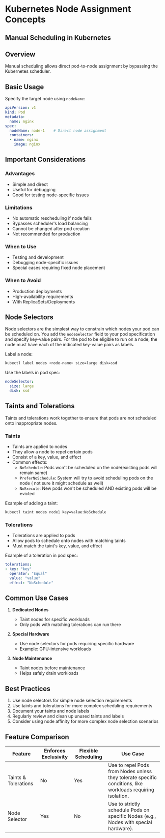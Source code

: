 # Kubernetes Node Assignment Concepts

## Manual Scheduling in Kubernetes

## Overview
Manual scheduling allows direct pod-to-node assignment by bypassing the Kubernetes scheduler.

## Basic Usage
Specify the target node using `nodeName`:
```yaml
apiVersion: v1
kind: Pod
metadata:
  name: nginx
spec:
  nodeName: node-1    # Direct node assignment
  containers:
  - name: nginx
    image: nginx
```

## Important Considerations

### Advantages
- Simple and direct
- Useful for debugging
- Good for testing node-specific issues

### Limitations
- No automatic rescheduling if node fails
- Bypasses scheduler's load balancing
- Cannot be changed after pod creation
- Not recommended for production

### When to Use
- Testing and development
- Debugging node-specific issues
- Special cases requiring fixed node placement

### When to Avoid
- Production deployments
- High-availability requirements
- With ReplicaSets/Deployments
## Node Selectors
Node selectors are the simplest way to constrain which nodes your pod can be scheduled on. You add the `nodeSelector` field to your pod specification and specify key-value pairs. For the pod to be eligible to run on a node, the node must have each of the indicated key-value pairs as labels.

Label a node:
```bash
kubectl label nodes <node-name> size=large disk=ssd
```

Use the labels in pod spec:
```yaml
nodeSelector:
  size: large
  disk: ssd
```

## Taints and Tolerations
Taints and tolerations work together to ensure that pods are not scheduled onto inappropriate nodes.

### Taints
- Taints are applied to nodes
- They allow a node to repel certain pods
- Consist of a key, value, and effect
- Common effects:
  - `NoSchedule`: Pods won't be scheduled on the node(existing pods will remain same)
  - `PreferNoSchedule`: System will try to avoid scheduling pods on the node ( not sure it might schedule as well)
  - `NoExecute`: New pods won't be scheduled AND existing pods will be evicted

Example of adding a taint:
```bash
kubectl taint nodes node1 key=value:NoSchedule
```

### Tolerations
- Tolerations are applied to pods
- Allow pods to schedule onto nodes with matching taints
- Must match the taint's key, value, and effect

Example of a toleration in pod spec:
```yaml
tolerations:
- key: "key"
  operator: "Equal"
  value: "value"
  effect: "NoSchedule"
```

## Common Use Cases

1. **Dedicated Nodes**
   - Taint nodes for specific workloads
   - Only pods with matching tolerations can run there

2. **Special Hardware**
   - Use node selectors for pods requiring specific hardware
   - Example: GPU-intensive workloads

3. **Node Maintenance**
   - Taint nodes before maintenance
   - Helps safely drain workloads

## Best Practices

1. Use node selectors for simple node selection requirements
2. Use taints and tolerations for more complex scheduling requirements
3. Document your taints and node labels
4. Regularly review and clean up unused taints and labels
5. Consider using node affinity for more complex node selection scenarios


## Feature Comparison

| Feature | Enforces Exclusivity | Flexible Scheduling | Use Case |
|---------|---------------------|---------------------|-----------|
| Taints & Tolerations | No | Yes | Use to repel Pods from Nodes unless they tolerate specific conditions, like workloads requiring isolation. |
| Node Selector | Yes | No | Use to strictly schedule Pods on specific Nodes (e.g., Nodes with special hardware). |
